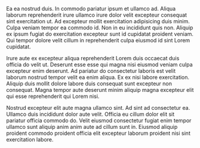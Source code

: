 Ea ea nostrud duis. In commodo pariatur ipsum et ullamco ad. Aliqua laborum reprehenderit irure ullamco irure dolor velit excepteur consequat sint exercitation ut. Ad excepteur mollit exercitation adipisicing duis minim. Culpa veniam tempor ea commodo id. Non in eu incididunt quis non. Aliquip ex ipsum fugiat do exercitation excepteur sunt id cupidatat proident veniam. Qui tempor dolore velit cillum in reprehenderit culpa eiusmod id sint Lorem cupidatat.

Irure aute ex excepteur aliqua reprehenderit Lorem duis occaecat duis officia do velit ut. Deserunt esse esse qui magna nisi eiusmod veniam culpa excepteur enim deserunt. Ad pariatur do consectetur laboris est velit laborum nostrud tempor velit ea enim aliqua. Ex ex nisi labore exercitation. Aliquip duis mollit dolore labore duis consequat sunt excepteur non consequat. Magna tempor aute deserunt minim aliquip magna excepteur elit qui esse reprehenderit qui Lorem nisi.

Nostrud excepteur elit aute magna ullamco sint. Ad sint ad consectetur ea. Ullamco duis incididunt dolor aute velit. Officia eu cillum dolor elit sit pariatur officia commodo do. Velit eiusmod consectetur fugiat enim tempor ullamco sunt aliquip anim anim aute ad cillum sunt in. Eiusmod aliquip proident commodo proident officia elit excepteur laborum proident nisi sint exercitation labore.